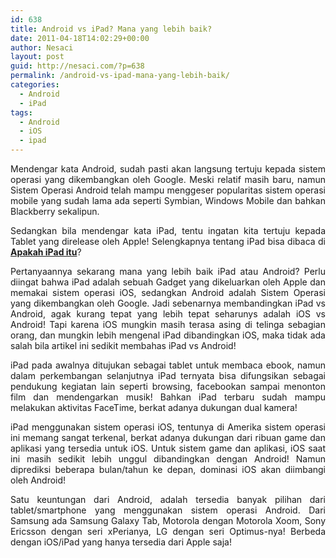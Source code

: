```yaml
---
id: 638
title: Android vs iPad? Mana yang lebih baik?
date: 2011-04-18T14:02:29+00:00
author: Nesaci
layout: post
guid: http://nesaci.com/?p=638
permalink: /android-vs-ipad-mana-yang-lebih-baik/
categories:
  - Android
  - iPad
tags:
  - Android
  - iOS
  - ipad
---
```

<p style="text-align: justify;">
  Mendengar kata Android, sudah pasti akan langsung tertuju kepada sistem operasi yang dikembangkan oleh Google. Meski relatif masih baru, namun Sistem Operasi Android telah mampu menggeser popularitas sistem operasi mobile yang sudah lama ada seperti Symbian, Windows Mobile dan bahkan Blackberry sekalipun.
</p>

<p style="text-align: justify;">
  Sedangkan bila mendengar kata iPad, tentu ingatan kita tertuju kepada Tablet yang direlease oleh Apple! Selengkapnya tentang iPad bisa dibaca di <a title="Apakah Fungsi iPad itu?" href="http://nesaci.com/apakah-ipad-itu-apa-kelebihan-dan-kekurangan-ipad/"><strong>Apakah iPad itu</strong></a>?
</p>

<p style="text-align: justify;">
  Pertanyaannya sekarang mana yang lebih baik iPad atau Android? Perlu diingat bahwa iPad adalah sebuah Gadget yang dikeluarkan oleh Apple dan memakai sistem operasi iOS, sedangkan Android adalah Sistem Operasi yang dikembangkan oleh Google. Jadi sebenarnya membandingkan iPad vs Android, agak kurang tepat yang lebih tepat seharunys adalah iOS vs Android! Tapi karena iOS mungkin masih terasa asing di telinga sebagian orang, dan mungkin lebih mengenal iPad dibandingkan iOS, maka tidak ada salah bila artikel ini sedikit membahas iPad vs Android!
</p>

<p style="text-align: justify;">
  iPad pada awalnya ditujukan sebagai tablet untuk membaca ebook, namun dalam perkembangan selanjutnya iPad ternyata bisa difungsikan sebagai pendukung kegiatan lain seperti browsing, facebookan sampai menonton film dan mendengarkan musik! Bahkan iPad terbaru sudah mampu melakukan aktivitas FaceTime, berkat adanya dukungan dual kamera!
</p>

<p style="text-align: justify;">
  iPad menggunakan sistem operasi iOS, tentunya di Amerika sistem operasi ini memang sangat terkenal, berkat adanya dukungan dari ribuan game dan aplikasi yang tersedia untuk iOS. Untuk sistem game dan aplikasi, iOS saat ini masih sedikit lebih unggul dibandingkan dengan Android! Namun diprediksi beberapa bulan/tahun ke depan, dominasi iOS akan diimbangi oleh Android!
</p>

<p style="text-align: justify;">
  Satu keuntungan dari Android, adalah tersedia banyak pilihan dari tablet/smartphone yang menggunakan sistem operasi Android. Dari Samsung ada Samsung Galaxy Tab, Motorola dengan Motorola Xoom, Sony Ericsson dengan seri xPerianya, LG dengan seri Optimus-nya! Berbeda dengan iOS/iPad yang hanya tersedia dari Apple saja!
</p>
